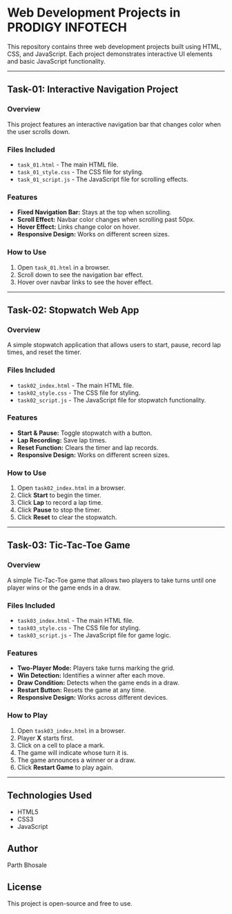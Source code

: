 # Web Development Projects in PRODIGY INFOTECH 

This repository contains three web development projects built using HTML, CSS, and JavaScript. Each project demonstrates interactive UI elements and basic JavaScript functionality.

---

## Task-01: Interactive Navigation Project

### Overview
This project features an interactive navigation bar that changes color when the user scrolls down.

### Files Included
- `task_01.html` - The main HTML file.
- `task_01_style.css` - The CSS file for styling.
- `task_01_script.js` - The JavaScript file for scrolling effects.

### Features
- **Fixed Navigation Bar:** Stays at the top when scrolling.
- **Scroll Effect:** Navbar color changes when scrolling past 50px.
- **Hover Effect:** Links change color on hover.
- **Responsive Design:** Works on different screen sizes.

### How to Use
1. Open `task_01.html` in a browser.
2. Scroll down to see the navigation bar effect.
3. Hover over navbar links to see the hover effect.

---

## Task-02: Stopwatch Web App

### Overview
A simple stopwatch application that allows users to start, pause, record lap times, and reset the timer.

### Files Included
- `task02_index.html` - The main HTML file.
- `task02_style.css` - The CSS file for styling.
- `task02_script.js` - The JavaScript file for stopwatch functionality.

### Features
- **Start & Pause:** Toggle stopwatch with a button.
- **Lap Recording:** Save lap times.
- **Reset Function:** Clears the timer and lap records.
- **Responsive Design:** Works on different screen sizes.

### How to Use
1. Open `task02_index.html` in a browser.
2. Click **Start** to begin the timer.
3. Click **Lap** to record a lap time.
4. Click **Pause** to stop the timer.
5. Click **Reset** to clear the stopwatch.

---

## Task-03: Tic-Tac-Toe Game

### Overview
A simple Tic-Tac-Toe game that allows two players to take turns until one player wins or the game ends in a draw.

### Files Included
- `task03_index.html` - The main HTML file.
- `task03_style.css` - The CSS file for styling.
- `task03_script.js` - The JavaScript file for game logic.

### Features
- **Two-Player Mode:** Players take turns marking the grid.
- **Win Detection:** Identifies a winner after each move.
- **Draw Condition:** Detects when the game ends in a draw.
- **Restart Button:** Resets the game at any time.
- **Responsive Design:** Works across different devices.

### How to Play
1. Open `task03_index.html` in a browser.
2. Player **X** starts first.
3. Click on a cell to place a mark.
4. The game will indicate whose turn it is.
5. The game announces a winner or a draw.
6. Click **Restart Game** to play again.

---

## Technologies Used
- HTML5
- CSS3
- JavaScript

## Author
Parth Bhosale

## License
This project is open-source and free to use.
